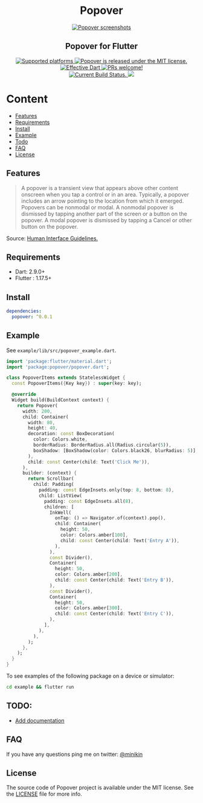 <h1 align="center">Popover</h1>

<p align="center">
  <a href="https://github.com/minikin/popover/">
    <img src="https://i.ibb.co/0DW1XQ0/popover-demo.png" alt="Popover screenshots" />
  </a>
<h2 align="center">Popover for Flutter</h2>
</p>

<p align="center">

  <a href="https://github.com/minikin/popover">
    <img src="https://img.shields.io/badge/platforms-iOS%20%7C%20iPadOS%20%7C%20Android%20%7C%20Web-green.svg" alt="Supported platforms" />
  </a>
  
   <a href="https://github.com/minikin/popover/blob/main/LICENSE">
    <img src="https://img.shields.io/badge/license-MIT-blue.svg" alt="Popover is released under the MIT license." />
  </a>

  <a href="https://github.com/tenhobi/effective_dart">
    <img src="https://img.shields.io/badge/style-effective_dart-40c4ff.svg" alt="Effective Dart" />
  </a>

  <a href="https://github.com/minikin/popover/blob/main/CODE_OF_CONDUCT.md">
    <img src="https://img.shields.io/badge/PRs-welcome-brightgreen.svg" alt="PRs welcome!" />
  </a>
  
  </br>
  
   <a href="https://github.com/minikin/popover/actions">
    <img src="https://github.com/minikin/popover/workflows/On%20Pull%20Request/badge.svg" alt="Current Build Status." />
  </a>
  
  <a href="https://codecov.io/gh/minikin/popover">
    <img src="https://codecov.io/gh/minikin/popover/branch/main/graph/badge.svg?token=CHT3D24SOQ"/>
  </a>
    
</p>


# Content

- [Features](#features)
- [Requirements](#requirements)
- [Install](#install)
- [Example](#example)
- [Todo](#todo)
- [FAQ](#faq)
- [License](#license)

## Features

> A popover is a transient view that appears above other content onscreen when you tap a control or in an area. Typically, a popover includes an arrow pointing to the location from which it emerged. Popovers can be nonmodal or modal. A nonmodal popover is dismissed by tapping another part of the screen or a button on the popover. A modal popover is dismissed by tapping a Cancel or other button on the popover.

Source: [Human Interface Guidelines.
](https://developer.apple.com/design/human-interface-guidelines/ios/views/popovers/)

## Requirements

- Dart: 2.9.0+
- Flutter : 1.17.5+

## Install

```yaml
dependencies:
  popover: ^0.0.1
```

## Example

See `example/lib/src/popover_example.dart`.

```dart
import 'package:flutter/material.dart';
import 'package:popover/popover.dart';

class PopoverItems extends StatelessWidget {
  const PopoverItems({Key key}) : super(key: key);

  @override
  Widget build(BuildContext context) {
    return Popover(
      width: 200,
      child: Container(
        width: 80,
        height: 40,
        decoration: const BoxDecoration(
          color: Colors.white,
          borderRadius: BorderRadius.all(Radius.circular(5)),
          boxShadow: [BoxShadow(color: Colors.black26, blurRadius: 5)],
        ),
        child: const Center(child: Text('Click Me')),
      ),
      builder: (context) {
        return Scrollbar(
          child: Padding(
            padding: const EdgeInsets.only(top: 8, bottom: 8),
            child: ListView(
              padding: const EdgeInsets.all(8),
              children: [
                InkWell(
                  onTap: () => Navigator.of(context).pop(),
                  child: Container(
                    height: 50,
                    color: Colors.amber[100],
                    child: const Center(child: Text('Entry A')),
                  ),
                ),
                const Divider(),
                Container(
                  height: 50,
                  color: Colors.amber[200],
                  child: const Center(child: Text('Entry B')),
                ),
                const Divider(),
                Container(
                  height: 50,
                  color: Colors.amber[300],
                  child: const Center(child: Text('Entry C')),
                ),
              ],
            ),
          ),
        );
      },
    );
  }
}

```

To see examples of the following package on a device or simulator:

```sh
cd example && flutter run
```

## TODO:

- [Add documentation](https://github.com/minikin/popover/issues/5) 

## FAQ

If you have any questions ping me on twitter: [@minikin](https://twitter.com/minikin)


## License

The source code of Popover project is available under the MIT license.
See the [LICENSE](https://github.com/minikin/popover/blob/main/LICENSE) file for more info.
